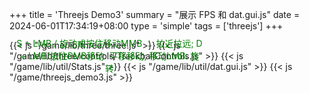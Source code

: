 +++
title = 'Threejs Demo3'
summary = "展示 FPS 和 dat.gui.js"
date = 2024-06-01T17:34:19+08:00
type = 'simple'
tags = ['threejs']
+++



<style>

#info {
		position: fixed;
		top: 10px;
		width: 300px;
		
		text-align: center;
		color: green;
		
		z-index: 100;
		display:block;
		margin-top: 100px;
		margin-left: 10px;
  }

</style>


<div id="info">
	S + LMB / 旋动或按住移动MMB ： 拉近拉远; D + LMB/按住RMB移动: 平移移动; 移动LMB: 旋转 
</div>



{{< js "/game/lib/three/three.js" >}}
{{< js "/game/lib/three/controls/TrackballControls.js" >}}
{{< js "/game/lib/util/Stats.js" >}}
{{< js "/game/lib/util/dat.gui.js" >}}
{{< js "/game/threejs_demo3.js" >}}
